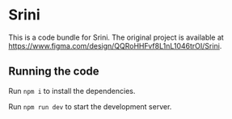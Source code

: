 
  # Srini

  This is a code bundle for Srini. The original project is available at https://www.figma.com/design/QQRoHHFvf8L1nL1046trOI/Srini.

  ## Running the code

  Run `npm i` to install the dependencies.

  Run `npm run dev` to start the development server.
  